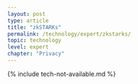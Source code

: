 ```yaml
---
layout: post
type: article
title: "zkSTARKs"
permalink: /technology/expert/zkstarks/
topic: technology
level: expert
chapter: "Privacy"
---
```


{% include tech-not-available.md %}
